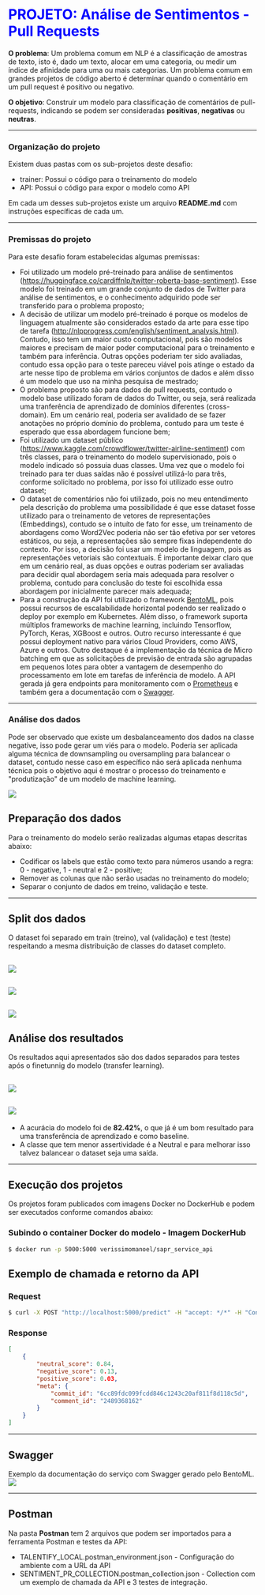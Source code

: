 # <span style="color:blue">PROJETO: Análise de Sentimentos - Pull Requests</span>

<b>O problema</b>: Um problema comum em NLP é a classificação de amostras de texto, isto é, dado um texto, alocar em uma categoria, ou medir um índice de afinidade para uma ou mais categorias. Um problema comum em grandes projetos de código aberto é determinar quando o comentário em um pull request é positivo ou negativo.

<b>O objetivo</b>: Construir um modelo para classificação de comentários de pull-requests, indicando se podem ser consideradas <b>positivas</b>, <b>negativas</b> ou <b>neutras</b>.

------------------------------------------------------------------

### Organização do projeto
Existem duas pastas com os sub-projetos deste desafio:

* trainer: Possui o código para o treinamento do modelo
* API: Possui o código para expor o modelo como API

Em cada um desses sub-projetos existe um arquivo <b>README.md</b> com instruções específicas de cada um.

------------------------------------------------------------------

### Premissas do projeto
Para este desafio foram estabelecidas algumas premissas:

* Foi utilizado um modelo pré-treinado para análise de sentimentos (https://huggingface.co/cardiffnlp/twitter-roberta-base-sentiment). Esse modelo foi treinado em um grande conjunto de dados de Twitter para análise de sentimentos, e o conhecimento adquirido pode ser transferido para o problema proposto;
* A decisão de utilizar um modelo pré-treinado é porque os modelos de linguagem atualmente são considerados estado da arte para esse tipo de tarefa (http://nlpprogress.com/english/sentiment_analysis.html). Contudo, isso tem um maior custo computacional, pois são modelos maiores e precisam de maior poder computacional para o treinamento e também para inferência. Outras opções poderiam ter sido avaliadas, contudo essa opção para o teste pareceu viável pois atinge o estado da arte nesse tipo de problema em vários conjuntos de dados e além disso é um modelo que uso na minha pesquisa de mestrado;
* O problema proposto são para dados de pull requests, contudo o modelo base utilizado foram de dados do Twitter, ou seja, será realizada uma tranferência de aprendizado de domínios diferentes (cross-domain). Em um cenário real, poderia ser avalidado de se fazer anotações no próprio domínio do problema, contudo para um teste é esperado que essa abordagem funcione bem;
* Foi utilizado um dataset público (https://www.kaggle.com/crowdflower/twitter-airline-sentiment) com três classes, para o treinamento do modelo supervisionado, pois o modelo indicado só possuia duas classes. Uma vez que o modelo foi treinado para ter duas saídas não é possível utilizá-lo para três, conforme solicitado no problema, por isso foi utilizado esse outro dataset;
* O dataset de comentários não foi utilizado, pois no meu entendimento pela descrição do problema uma possibilidade é que esse dataset fosse utilizado para o treinamento de vetores de representações (Embeddings), contudo se o intuíto de fato for esse, um treinamento de abordagens como Word2Vec poderia não ser tão efetiva por ser vetores estáticos, ou seja, a representações são sempre fixas independente do contexto. Por isso, a decisão foi usar um modelo de linguagem, pois as representações vetoriais são contextuais. É importante deixar claro que em um cenário real, as duas opções e outras poderiam ser avaliadas para decidir qual abordagem seria mais adequada para resolver o problema, contudo para conclusão do teste foi escolhida essa abordagem por inicialmente parecer mais adequada;
* Para a construção da API foi utilizado o framework [BentoML](https://docs.bentoml.org/en/latest/index.html), pois possui recursos de escalabilidade horizontal podendo ser realizado o deploy por exemplo em Kubernetes. Além disso, o framework suporta múltiplos frameworks de machine learning, incluindo Tensorflow, PyTorch, Keras, XGBoost e outros. Outro recurso interessante é que possui deployment nativo para vários Cloud Providers, como AWS, Azure e outros. Outro destaque é a implementação da técnica de Micro batching em que as solicitações de previsão de entrada são agrupadas em pequenos lotes para obter a vantagem de desempenho do processamento em lote em tarefas de inferência de modelo. A API gerada já gera endpoints para monitoramento com o [Prometheus](https://prometheus.io/) e também gera a documentação com o [Swagger](https://swagger.io/).
------------------------------------------------------------------

### Análise dos dados
Pode ser observado que existe um desbalanceamento dos dados na classe negative, isso pode gerar um viés para o modelo. Poderia ser aplicada alguma técnica de downsampling ou oversampling para balancear o dataset, contudo nesse caso em específico não será aplicada nenhuma técnica pois o objetivo aqui é mostrar o processo do treinamento e "produtização" de um modelo de machine learning.

![](imgs/complete.png)

## Preparação dos dados
Para o treinamento do modelo serão realizadas algumas etapas descritas abaixo:

* Codificar os labels que estão como texto para números usando a regra: 0 - negative, 1 - neutral e 2 - positive;
* Remover as colunas que não serão usadas no treinamento do modelo;
* Separar o conjunto de dados em treino, validação e teste.
------------------------------------------------------------------

## Split dos dados

O dataset foi separado em train (treino), val (validação) e test (teste) respeitando
a mesma distribuição de classes do dataset completo.

![](imgs/train.png)
------------------------------------------------------------------

![](imgs/val.png)
------------------------------------------------------------------

![](imgs/test.png)
------------------------------------------------------------------

## Análise dos resultados
Os resultados aqui apresentados são dos dados separados para testes após o finetunnig do modelo (transfer learning).


![](imgs/report.png)
------------------------------------------------------------------

![](imgs/confusion_matrix.png)
------------------------------------------------------------------

* A acurácia do modelo foi de <b>82.42%</b>, o que já é um bom resultado para uma transferência de aprendizado e como baseline.
* A classe que tem menor assertividade é a Neutral e para melhorar isso talvez balancear o dataset seja uma saída.

------------------------------------------------------------------

## Execução dos projetos
Os projetos foram publicados com imagens Docker no DockerHub e podem ser executados conforme comandos abaixo:


### Subindo o container Docker do modelo - Imagem DockerHub
```bash
$ docker run -p 5000:5000 verissimomanoel/sapr_service_api
```

## Exemplo de chamada e retorno da API

### Request
```bash
$ curl -X POST "http://localhost:5000/predict" -H "accept: */*" -H "Content-Type: application/json" -d "[{\"message\":\"SCEDC catalogs SCSN and SCEC formats 201412311600\",\"meta\":{\"commit_id\":\"6cc89fdc099fcdd846c1243c20af811f8d118c5d\",\"comment_id\":\"2489368162\"}}]"
```

### Response
```json
[
    {
        "neutral_score": 0.84,
        "negative_score": 0.13,
        "positive_score": 0.03,
        "meta": {
            "commit_id": "6cc89fdc099fcdd846c1243c20af811f8d118c5d",
            "comment_id": "2489368162"
        }
    }
]
```
------------------------------------------------------------------

## Swagger
Exemplo da documentação do serviço com Swagger gerado pelo BentoML.
![](imgs/swagger.png)

------------------------------------------------------------------

## Postman
Na pasta <b>Postman</b> tem 2 arquivos que podem ser importados para a ferramenta Postman e testes da API:
* TALENTIFY_LOCAL.postman_environment.json - Configuração do ambiente com a URL da API
* SENTIMENT_PR_COLLECTION.postman_collection.json - Collection com um exemplo de chamada da API e 3 testes de integração.